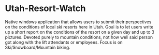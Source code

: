 # Utah-Resort-Watch
Native windows application that allows users to submit their perspectives on the conditions of local ski resorts here in Utah. Goal is to let users write up a short report on the conditions of the resort on a given day and up to 3 pictures. Devoted purely to mountain conditions, not how well said person got along with the lift attendants or employees. Focus is on Ski/Snowboard/Mountain biking.
